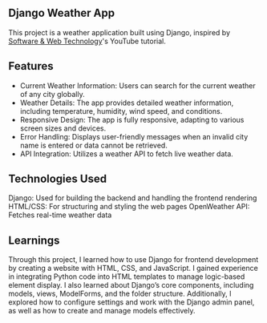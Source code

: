 ## Django Weather App
This project is a weather application built using Django, inspired by [Software & Web Technology](https://www.youtube.com/watch?v=yV-RVvRZJi8&t=3097s&ab_channel=Software%26WebTechnology)'s YouTube tutorial.

## Features
- Current Weather Information: Users can search for the current weather of any city globally.
- Weather Details: The app provides detailed weather information, including temperature, humidity, wind speed, and conditions.
- Responsive Design: The app is fully responsive, adapting to various screen sizes and devices.
- Error Handling: Displays user-friendly messages when an invalid city name is entered or data cannot be retrieved.
- API Integration: Utilizes a weather API to fetch live weather data.

## Technologies Used
Django: Used for building the backend and handling the frontend rendering
HTML/CSS: For structuring and styling the web pages
OpenWeather API: Fetches real-time weather data

## Learnings 
   Through this project, I learned how to use Django for frontend development by creating a website with HTML, CSS, and JavaScript. I gained experience in integrating Python code into HTML templates to manage logic-based element display. I also learned about Django’s core components, including models, views, ModelForms, and the folder structure. Additionally, I explored how to configure settings and work with the Django admin panel, as well as how to create and manage models effectively.
